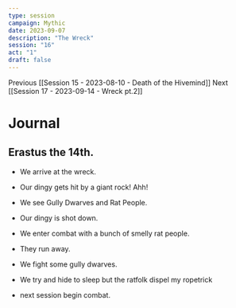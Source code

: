 ```yaml
---
type: session
campaign: Mythic
date: 2023-09-07
description: "The Wreck"
session: "16"
act: "1"
draft: false
---
```

Previous [[Session 15 - 2023-08-10 - Death of the Hivemind]]
Next [[Session 17 - 2023-09-14 - Wreck pt.2]]

# Journal
## Erastus the 14th.
- We arrive at the wreck.
- Our dingy gets hit by a giant rock! Ahh!
- We see Gully Dwarves and Rat People.
- Our dingy is shot down.
- We enter combat with a bunch of smelly rat people.
- They run away.

- We fight some gully dwarves.

- We try and hide to sleep but the ratfolk dispel my ropetrick
- next session begin combat.


